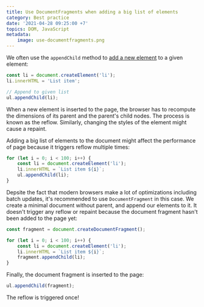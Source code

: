 ```yaml
---
title: Use DocumentFragments when adding a big list of elements
category: Best practice
date: '2021-04-28 09:25:00 +7'
topics: DOM, JavaScript
metadata:
    image: use-documentfragments.png
---
```


We often use the `appendChild` method to [add a new element](https://htmldom.dev/append-to-an-element) to a given element:

```js
const li = document.createElement('li');
li.innerHTML = 'List item';

// Append to given list
ul.appendChild(li);
```

When a new element is inserted to the page, the browser has to recompute the dimensions of its parent and the parent's child nodes. The process is known as the reflow.
Similarly, changing the styles of the element might cause a repaint.

Adding a big list of elements to the document might affect the performance of page because it triggers reflow multiple times:

```js
for (let i = 0; i < 100; i++) {
    const li = document.createElement('li');
    li.innerHTML = `List item ${i}`;
    ul.appendChild(li);
}
```

Depsite the fact that modern browsers make a lot of optimizations including batch updates, it's recommended to use `DocumentFragment` in this case.
We create a minimal document without parent, and append our elements to it. It doesn't trigger any reflow or repaint because the document fragment hasn't been added to the page yet:

```js
const fragment = document.createDocumentFragment();

for (let i = 0; i < 100; i++) {
    const li = document.createElement('li');
    li.innerHTML = `List item ${i}`;
    fragment.appendChild(li);
}
```

Finally, the document fragment is inserted to the page:

```js
ul.appendChild(fragment);
```

The reflow is triggered once!
